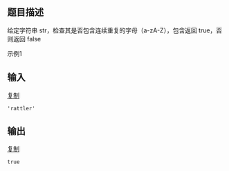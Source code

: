 ## 题目描述

给定字符串 str，检查其是否包含连续重复的字母（a-zA-Z），包含返回 true，否则返回 false

示例1

## 输入

[复制](javascript:void(0);)

```
'rattler'
```

## 输出

[复制](javascript:void(0);)

```
true
```